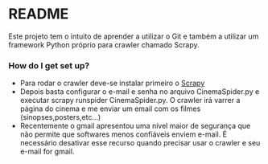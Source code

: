 # README #

Este projeto tem o intuito de aprender a utilizar o Git e também a utilizar um framework Python próprio para crawler chamado Scrapy.

### How do I get set up? ###

* Para rodar o crawler deve-se instalar primeiro o [Scrapy](http://www.scrapy.org)
* Depois basta configurar o e-mail e senha no arquivo CinemaSpider.py e executar scrapy runspider CinemaSpider.py. O crawler irá varrer a página do cinema e me enviar um email com os filmes (sinopses,posters,etc...)
* Recentemente o gmail apresentou uma nível maior de segurança que não permite que softwares menos confiáveis enviem e-mail. É necessário desativar esse recurso quando precisar usar o crawler e seu e-mail for gmail.